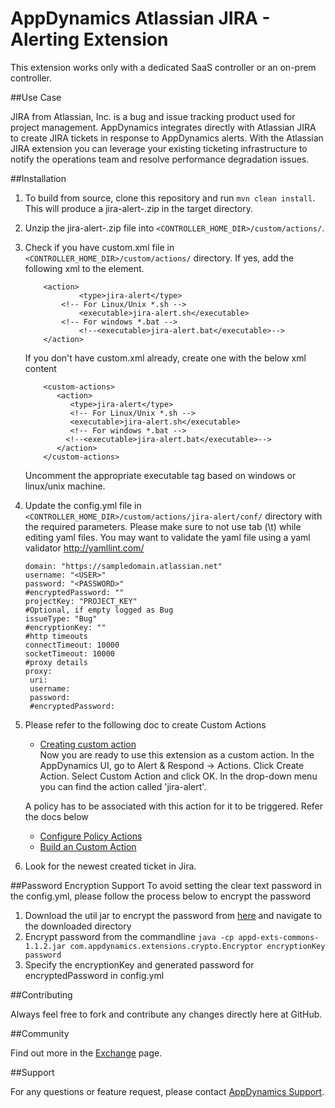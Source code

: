 # AppDynamics Atlassian JIRA - Alerting Extension

This extension works only with a dedicated SaaS controller or an on-prem controller.

##Use Case

JIRA from Atlassian, Inc. is a bug and issue tracking product used for project management. AppDynamics integrates directly with Atlassian JIRA to create JIRA tickets in response to AppDynamics alerts. With the Atlassian JIRA extension you can leverage your existing ticketing infrastructure to notify the operations team and resolve performance degradation issues.


##Installation

1. To build from source, clone this repository and run `mvn clean install`. This will produce a jira-alert-<version>.zip in the target directory.

2. Unzip the jira-alert-<version>.zip file into `<CONTROLLER_HOME_DIR>/custom/actions/`.

3. Check if you have custom.xml file in `<CONTROLLER_HOME_DIR>/custom/actions/` directory. If yes, add the following xml to the <custom-actions> element.
       
      ```
          <action>
                  <type>jira-alert</type>
              <!-- For Linux/Unix *.sh -->
                  <executable>jira-alert.sh</executable>
              <!-- For windows *.bat -->
                  <!--<executable>jira-alert.bat</executable>-->
          </action>
      ```
       
   If you don't have custom.xml already, create one with the below xml content   
       
      ```
          <custom-actions>
             <action>
                <type>jira-alert</type>
                <!-- For Linux/Unix *.sh -->
                <executable>jira-alert.sh</executable>
                <!-- For windows *.bat -->
               <!--<executable>jira-alert.bat</executable>-->
             </action>
          </custom-actions>
      ```
            
   Uncomment the appropriate executable tag based on windows or linux/unix machine.

4. Update the config.yml file in `<CONTROLLER_HOME_DIR>/custom/actions/jira-alert/conf/` directory with the required parameters. Please make sure to not use tab (\t) while editing yaml files. You may want to validate the yaml file using a yaml validator http://yamllint.com/
  
      ```
      domain: "https://sampledomain.atlassian.net"
      username: "<USER>"
      password: "<PASSWORD>"
      #encryptedPassword: ""
      projectKey: "PROJECT_KEY"
      #Optional, if empty logged as Bug
      issueType: "Bug"
      #encryptionKey: ""
      #http timeouts
      connectTimeout: 10000
      socketTimeout: 10000
      #proxy details
      proxy:
       uri:
       username:
       password:
       #encryptedPassword:
      ```
  
5. Please refer to the following doc to create Custom Actions
     * [Creating custom action](https://docs.appdynamics.com/display/PRO42/Custom+Actions)         
   Now you are ready to use this extension as a custom action. In the AppDynamics UI, go to Alert & Respond -> Actions. Click Create Action. Select Custom Action and click OK. In the drop-down menu you can find the action called 'jira-alert'.
   
   A policy has to be associated with this action for it to be triggered. Refer the docs below
     * [Configure Policy Actions](https://docs.appdynamics.com/display/PRO42/Configure+Policies)
     * [Build an Custom Action](https://docs.appdynamics.com/display/PRO42/Build+a+Custom+Action)

6. Look for the newest created ticket in Jira.


##Password Encryption Support
To avoid setting the clear text password in the config.yml, please follow the process below to encrypt the password

1. Download the util jar to encrypt the password from [here](https://github.com/Appdynamics/maven-repo/blob/master/releases/com/appdynamics/appd-exts-commons/1.1.2/appd-exts-commons-1.1.2.jar) and navigate to the downloaded directory
2. Encrypt password from the commandline
`java -cp appd-exts-commons-1.1.2.jar com.appdynamics.extensions.crypto.Encryptor encryptionKey password`
3. Specify the encryptionKey and generated password for encryptedPassword in config.yml


##Contributing

Always feel free to fork and contribute any changes directly here at GitHub.

##Community

Find out more in the [Exchange](https://www.appdynamics.com/community/exchange/extension/atlassian-jira-alerting-extension/) page.

##Support

For any questions or feature request, please contact [AppDynamics Support](mailto:help@appdynamics.com).

